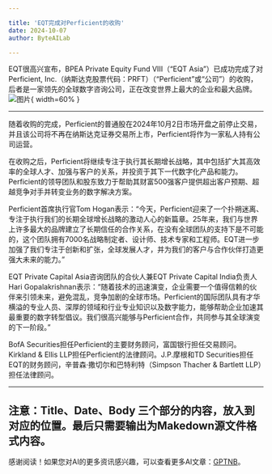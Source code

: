 ```yaml
---

title: 'EQT完成对Perficient的收购'
date: 2024-10-07
author: ByteAILab

---
```


EQT很高兴宣布，BPEA Private Equity Fund VIII（“EQT Asia”）已成功完成了对Perficient, Inc.（纳斯达克股票代码：PRFT）（“Perficient”或“公司”）的收购，后者是一家领先的全球数字咨询公司，正在改变世界上最大的企业和最大品牌。![图片](https://ai-techpark.com/wp-content/uploads/2024/10/EQT-960x540.jpg){ width=60% }

---


随着收购的完成，Perficient的普通股在2024年10月2日市场开盘之前停止交易，并且该公司将不再在纳斯达克证券交易所上市，Perficient将作为一家私人持有公司运营。

在收购之后，Perficient将继续专注于执行其长期增长战略，其中包括扩大其高效率的全球人才、加强与客户的关系，并投资于其下一代数字化产品和能力。Perficient的领导团队和股东致力于帮助其财富500强客户提供超出客户预期、超越竞争对手并转变业务的数字解决方案。

Perficient首席执行官Tom Hogan表示：“今天，Perficient迎来了一个扑朔迷离、专注于执行我们的长期全球增长战略的激动人心的新篇章。25年来，我们与世界上许多最大的品牌建立了长期信任的合作关系，在没有全球团队的支持下是不可能的，这个团队拥有7000名战略制定者、设计师、技术专家和工程师。EQT进一步加强了我们专注于创新和扩张，全球发展人才，并为我们的客户与合作伙伴打造更强大未来的能力。”

EQT Private Capital Asia咨询团队的合伙人兼EQT Private Capital India负责人Hari Gopalakrishnan表示：“随着技术的迅速演变，企业需要一个值得信赖的伙伴来引领未来，避免混乱，竞争加剧的全球市场。Perficient的国际团队具有才华横溢的专业人员、深厚的领域和行业专业知识以及数字能力，能够帮助企业加速其最重要的数字转型倡议。我们很高兴能够与Perficient合作，共同参与其全球演变的下一阶段。”

BofA Securities担任Perficient的主要财务顾问，富国银行担任交易顾问。Kirkland & Ellis LLP担任Perficient的法律顾问。J.P.摩根和TD Securities担任EQT的财务顾问，辛普森·撒切尔和巴特利特（Simpson Thacher & Bartlett LLP）担任法律顾问。

---

注意：Title、Date、Body 三个部分的内容，放入到对应的位置。最后只需要输出为Makedown源文件格式内容。
---
感谢阅读！如果您对AI的更多资讯感兴趣，可以查看更多AI文章：[GPTNB](https://gptnb.com)。